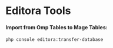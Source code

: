 # Editora Tools

#### Import from Omp Tables to Mage Tables:
`php console editora:transfer-database`
